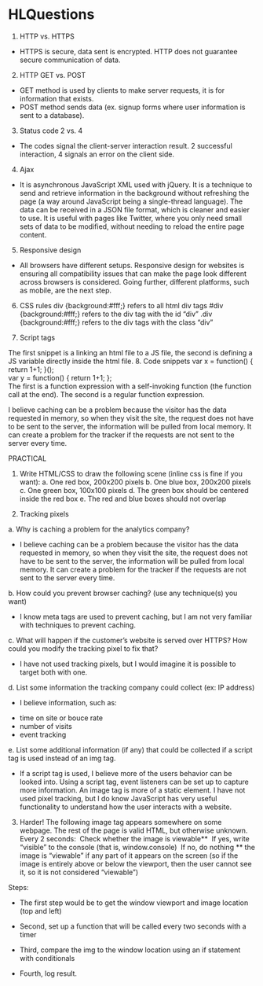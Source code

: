 # HLQuestions

1. HTTP vs. HTTPS
- HTTPS is secure, data sent is encrypted. HTTP does not guarantee secure communication of data.

2. HTTP GET vs. POST
- GET method is used by clients to make server requests, it is for information that exists. 
- POST method sends data (ex. signup forms where user information is sent to a database).

3. Status code 2 vs. 4
- The codes signal the client-server interaction result. 2 successful interaction, 4 signals an error on the client side.

4. Ajax
- It is asynchronous JavaScript XML used with jQuery. It is a technique to send and retrieve information in the background without refreshing the page (a way around JavaScript being a single-thread language). The data can be received in a JSON file format, which is cleaner and easier to use. It is useful with pages like Twitter, where you only need small sets of data to be modified, without needing to reload the entire page content.

5. Responsive design
- All browsers have different setups. Responsive design for websites is ensuring all compatibility issues that can make the page look different across browsers is considered. Going further, different platforms, such as mobile, are the next step.

6. CSS rules
div {background:#fff;}  refers to all html div tags 
#div {background:#fff;}  refers to the div tag with the id “div”
.div {background:#fff;}  refers to the div tags with the class “div”

7. Script tags
<script src=”http://example.com/whatever.js”> </script> 
<script>var whatever = true</script> 
The first snippet is a linking an html file to a JS file, the second is defining a JS variable directly inside the html file.
8. Code snippets
var x = function() { return 1+1; }();  
var y = function() { return 1+1; };  
The first is a function expression with a self-invoking function (the function call at the end). The second is a regular function expression. 

I believe caching can be a problem because the visitor has the data requested in memory, so when they visit the site, the request does not have to be sent to the server, the information will be pulled from local memory. It can create a problem for the tracker if the requests are not sent to the server every time. 


PRACTICAL 

1. Write HTML/CSS to draw the following scene (inline css is fine if you want):
a. One red box, 200x200 pixels
b. One blue box, 200x200 pixels
c. One green box, 100x100 pixels
d. The green box should be centered inside the red box
e. The red and blue boxes should not overlap

2. Tracking pixels

a. Why is caching a problem for the analytics company?
- I believe caching can be a problem because the visitor has the data requested in memory, so when they visit the site, the request does not have to be sent to the server, the information will be pulled from local memory. It can create a problem for the tracker if the requests are not sent to the server every time. 

b. How could you prevent browser caching? (use any technique(s) you want)
- I know meta tags are used to prevent caching, but I am not very familiar with techniques to prevent caching.

c. What will happen if the customer’s website is served over HTTPS? How could you modify the tracking pixel to fix that?
- I have not used tracking pixels, but I would imagine it is possible to target both with one.

d. List some information the tracking company could collect (ex: IP address)
- I believe information, such as:
* time on site or bouce rate
* number of visits
* event tracking

e. List some additional information (if any) that could be collected if a script tag is used instead of an img tag.
- If a script tag is used, I believe more of the users behavior can be looked into. Using a script tag, event listeners can be set up to capture more information. An image tag is more of a static element. I have not used pixel tracking, but I do know JavaScript has very useful functionality to understand how the user interacts with a website.

3. Harder!
The following image tag appears somewhere on some webpage. The rest of the page is valid HTML, but otherwise unknown.
Every 2 seconds:
­ Check whether the image is viewable**
­ If yes, write “visible” to the console (that is, window.console)
­ If no, do nothing
** the image is “viewable” if any part of it appears on the screen (so if the image is entirely above or below the viewport, then the user cannot see it, so it is not considered “viewable”)

Steps:
- The first step would be to get the window viewport and image location (top and left)
- Second, set up a function that will be called every two seconds with a timer
- Third, compare the img to the window location using an if statement with conditionals
- Fourth, log result.

  <script>
    // assumming I can get the window viewport wiht window.height
    var windView = window.height;
    var imagView = document.getElementById('myimage');

    // checkTime() sets a timer to run every 2 seconds
    function checkTime() {
      // console.log("checking");
      if(imagView > viewportHeight || imagView < viewportHeight) {
        console.log("Visible");
      }
    }
    window.onload = setInterval(checkTime, 2000);
  </script>


